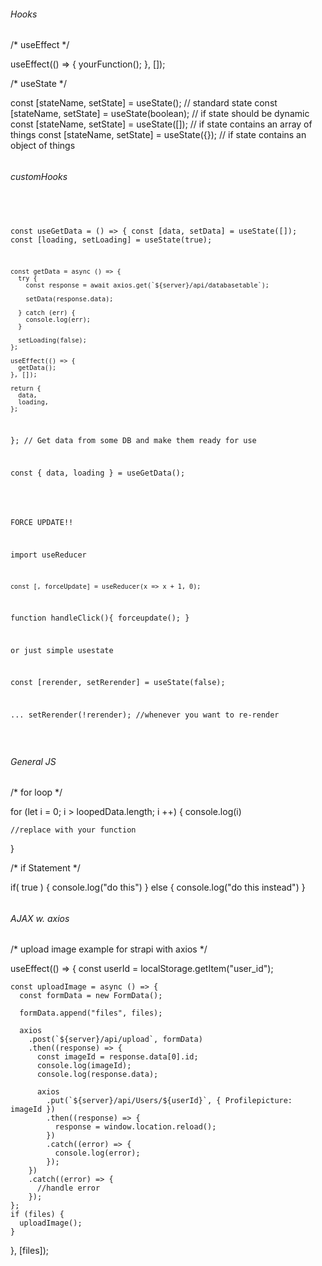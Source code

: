 ###### Hooks

/* useEffect */

  useEffect(() => {
      yourFunction();
    }, []);


/* useState */ 

 const [stateName, setState] = useState(); // standard state
 const [stateName, setState] = useState(boolean); // if state should be dynamic
 const [stateName, setState] = useState([]); // if state contains an array of things
 const [stateName, setState] = useState({}); // if state contains an object of things 



######

###### customHooks

<code>

 const useGetData = () => {
    const [data, setData] = useState([]);
    const [loading, setLoading] = useState(true);
    
    const getData = async () => {
      try {
        const response = await axios.get(`${server}/api/databasetable`);
        
        setData(response.data);
  
      } catch (err) {
        console.log(err);
      }

      setLoading(false);
    };

    useEffect(() => {
      getData();
    }, []);

    return {
      data,
      loading,
    };
  };
  // Get data from some DB and make them ready for use 

  const { data, loading } = useGetData();

</code>

<code>

FORCE UPDATE!!

import useReducer

    const [, forceUpdate] = useReducer(x => x + 1, 0);
  function handleClick(){
      forceupdate();
  }

  or just simple usestate

  const [rerender, setRerender] = useState(false);

...
setRerender(!rerender);     //whenever you want to re-render

</code>

######

###### General JS

/* for loop */ 

for (let i = 0; i > loopedData.length; i ++) {
    console.log(i)

    //replace with your function
} 

/* if Statement */ 

if( true ) {
    console.log("do this")
} else {
    console.log("do this instead")
}


######

###### AJAX w. axios

/* upload image example for strapi with axios */

useEffect(() => {
    const userId = localStorage.getItem("user_id");

    const uploadImage = async () => {
      const formData = new FormData();

      formData.append("files", files);

      axios
        .post(`${server}/api/upload`, formData)
        .then((response) => {
          const imageId = response.data[0].id;
          console.log(imageId);
          console.log(response.data);

          axios
            .put(`${server}/api/Users/${userId}`, { Profilepicture: imageId })
            .then((response) => {
              response = window.location.reload();
            })
            .catch((error) => {
              console.log(error);
            });
        })
        .catch((error) => {
          //handle error
        });
    };
    if (files) {
      uploadImage();
    }
  }, [files]);
  
######

